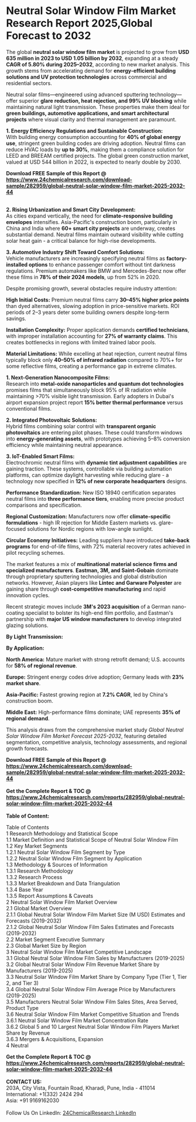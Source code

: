 <h1>Neutral Solar Window Film Market Research Report 2025,Global Forecast to 2032</h1><p>The global <strong>neutral solar window film market</strong> is projected to grow from <strong>USD 635 million in 2023 to USD 1.05 billion by 2032</strong>, expanding at a steady <strong>CAGR of 5.80% during 2025–2032</strong>, according to new market analysis. This growth stems from accelerating demand for <strong>energy-efficient building solutions and UV protection technologies</strong> across commercial and residential sectors.</p><p>Neutral solar films—engineered using advanced sputtering technology—offer superior <strong>glare reduction, heat rejection, and 99% UV blocking</strong> while maintaining natural light transmission. These properties make them ideal for <strong>green buildings, automotive applications, and smart architectural projects</strong> where visual clarity and thermal management are paramount.</p><p><strong>1. Energy Efficiency Regulations and Sustainable Construction:</strong><br>
With building energy consumption accounting for <strong>40% of global energy use</strong>, stringent green building codes are driving adoption. Neutral films can reduce HVAC loads by <strong>up to 30%</strong>, making them a compliance solution for LEED and BREEAM certified projects. The global green construction market, valued at USD 544 billion in 2022, is expected to nearly double by 2030.</p><div><b>Download FREE Sample of this Report @ 
            <a href="https://www.24chemicalresearch.com/download-sample/282959/global-neutral-solar-window-film-market-2025-2032-44">
            https://www.24chemicalresearch.com/download-sample/282959/global-neutral-solar-window-film-market-2025-2032-44</a></b></div><br><p><strong>2. Rising Urbanization and Smart City Development:</strong><br>
As cities expand vertically, the need for <strong>climate-responsive building envelopes</strong> intensifies. Asia-Pacific's construction boom, particularly in China and India where <strong>60+ smart city projects</strong> are underway, creates substantial demand. Neutral films maintain outward visibility while cutting solar heat gain - a critical balance for high-rise developments.</p><p><strong>3. Automotive Industry Shift Toward Comfort Solutions:</strong><br>
Vehicle manufacturers are increasingly specifying neutral films as <strong>factory-installed options</strong> to enhance passenger comfort without tint darkness regulations. Premium automakers like BMW and Mercedes-Benz now offer these films in <strong>78% of their 2024 models</strong>, up from 52% in 2020.</p><p>Despite promising growth, several obstacles require industry attention:</p><p><strong>High Initial Costs:</strong> Premium neutral films carry <strong>30–45% higher price points</strong> than dyed alternatives, slowing adoption in price-sensitive markets. ROI periods of 2–3 years deter some building owners despite long-term savings.</p><p><strong>Installation Complexity:</strong> Proper application demands <strong>certified technicians</strong>, with improper installation accounting for <strong>27% of warranty claims</strong>. This creates bottlenecks in regions with limited trained labor pools.</p><p><strong>Material Limitations:</strong> While excelling at heat rejection, current neutral films typically block only <strong>40–50% of infrared radiation</strong> compared to 70%+ for some reflective films, creating a performance gap in extreme climates.</p><p><strong>1. Next-Generation Nanocomposite Films:</strong><br>
Research into <strong>metal-oxide nanoparticles and quantum dot technologies</strong> promises films that simultaneously block 95% of IR radiation while maintaining &gt;70% visible light transmission. Early adopters in Dubai's airport expansion project report <strong>15% better thermal performance</strong> versus conventional films.</p><p><strong>2. Integrated Photovoltaic Solutions:</strong><br>
Hybrid films combining solar control with <strong>transparent organic photovoltaics</strong> are entering pilot phases. These could transform windows into <strong>energy-generating assets</strong>, with prototypes achieving 5–8% conversion efficiency while maintaining neutral appearance.</p><p><strong>3. IoT-Enabled Smart Films:</strong><br>
Electrochromic neutral films with <strong>dynamic tint adjustment capabilities</strong> are gaining traction. These systems, controllable via building automation platforms, can optimize daylight harvesting while reducing glare - a technology now specified in <strong>12% of new corporate headquarters</strong> designs.</p><p><strong>Performance Standardization:</strong> New ISO 18940 certification separates neutral films into <strong>three performance tiers</strong>, enabling more precise product comparisons and specification.</p><p><strong>Regional Customization:</strong> Manufacturers now offer <strong>climate-specific formulations</strong> - high IR rejection for Middle Eastern markets vs. glare-focused solutions for Nordic regions with low-angle sunlight.</p><p><strong>Circular Economy Initiatives:</strong> Leading suppliers have introduced <strong>take-back programs</strong> for end-of-life films, with 72% material recovery rates achieved in pilot recycling schemes.</p><p>The market features a mix of <strong>multinational material science firms and specialized manufacturers</strong>. <strong>Eastman, 3M, and Saint-Gobain</strong> dominate through proprietary sputtering technologies and global distribution networks. However, Asian players like <strong>Lintec and Garware Polyester</strong> are gaining share through <strong>cost-competitive manufacturing</strong> and rapid innovation cycles.</p><p>Recent strategic moves include <strong>3M's 2023 acquisition</strong> of a German nano-coating specialist to bolster its high-end film portfolio, and Eastman's partnership with <strong>major US window manufacturers</strong> to develop integrated glazing solutions.</p><p><strong>By Light Transmission:</strong></p><p><strong>By Application:</strong></p><p><strong>North America:</strong> Mature market with strong retrofit demand; U.S. accounts for <strong>58% of regional revenue</strong>.</p><p><strong>Europe:</strong> Stringent energy codes drive adoption; Germany leads with <strong>23% market share</strong>.</p><p><strong>Asia-Pacific:</strong> Fastest growing region at <strong>7.2% CAGR</strong>, led by China's construction boom.</p><p><strong>Middle East:</strong> High-performance films dominate; UAE represents <strong>35% of regional demand</strong>.</p><p>This analysis draws from the comprehensive market study <em>Global Neutral Solar Window Film Market Forecast 2025-2032</em>, featuring detailed segmentation, competitive analysis, technology assessments, and regional growth forecasts.</p><div><b>Download FREE Sample of this Report @ 
            <a href="https://www.24chemicalresearch.com/download-sample/282959/global-neutral-solar-window-film-market-2025-2032-44">
            https://www.24chemicalresearch.com/download-sample/282959/global-neutral-solar-window-film-market-2025-2032-44</a></b></div><br><div><b>Get the Complete Report & TOC @ 
            <a href="https://www.24chemicalresearch.com/reports/282959/global-neutral-solar-window-film-market-2025-2032-44">
            https://www.24chemicalresearch.com/reports/282959/global-neutral-solar-window-film-market-2025-2032-44</a></b></div><br>
            <b>Table of Content:</b><p>Table of Contents<br />
1 Research Methodology and Statistical Scope<br />
1.1 Market Definition and Statistical Scope of Neutral Solar Window Film<br />
1.2 Key Market Segments<br />
1.2.1 Neutral Solar Window Film Segment by Type<br />
1.2.2 Neutral Solar Window Film Segment by Application<br />
1.3 Methodology & Sources of Information<br />
1.3.1 Research Methodology<br />
1.3.2 Research Process<br />
1.3.3 Market Breakdown and Data Triangulation<br />
1.3.4 Base Year<br />
1.3.5 Report Assumptions & Caveats<br />
2 Neutral Solar Window Film Market Overview<br />
2.1 Global Market Overview<br />
2.1.1 Global Neutral Solar Window Film Market Size (M USD) Estimates and Forecasts (2019-2032)<br />
2.1.2 Global Neutral Solar Window Film Sales Estimates and Forecasts (2019-2032)<br />
2.2 Market Segment Executive Summary<br />
2.3 Global Market Size by Region<br />
3 Neutral Solar Window Film Market Competitive Landscape<br />
3.1 Global Neutral Solar Window Film Sales by Manufacturers (2019-2025)<br />
3.2 Global Neutral Solar Window Film Revenue Market Share by Manufacturers (2019-2025)<br />
3.3 Neutral Solar Window Film Market Share by Company Type (Tier 1, Tier 2, and Tier 3)<br />
3.4 Global Neutral Solar Window Film Average Price by Manufacturers (2019-2025)<br />
3.5 Manufacturers Neutral Solar Window Film Sales Sites, Area Served, Product Type<br />
3.6 Neutral Solar Window Film Market Competitive Situation and Trends<br />
3.6.1 Neutral Solar Window Film Market Concentration Rate<br />
3.6.2 Global 5 and 10 Largest Neutral Solar Window Film Players Market Share by Revenue<br />
3.6.3 Mergers & Acquisitions, Expansion<br />
4 Neutral</p><div><b>Get the Complete Report & TOC @ 
            <a href="https://www.24chemicalresearch.com/reports/282959/global-neutral-solar-window-film-market-2025-2032-44">
            https://www.24chemicalresearch.com/reports/282959/global-neutral-solar-window-film-market-2025-2032-44</a></b></div><br><b>CONTACT US:</b><br>
            203A, City Vista, Fountain Road, Kharadi, Pune, India - 411014<br>
            International: +1(332) 2424 294<br>
            Asia: +91 9169162030 <br><br>
            Follow Us On LinkedIn: <a href="https://www.linkedin.com/company/24chemicalresearch/">24ChemicalResearch LinkedIn</a>